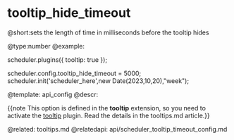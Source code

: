 tooltip_hide_timeout
=============
@short:sets the length of time in milliseconds before the tooltip hides
	

@type:number
@example:

scheduler.plugins({
    tooltip: true
});

scheduler.config.tooltip_hide_timeout = 5000;
scheduler.init('scheduler_here',new Date(2023,10,20),"week");

@template:	api_config
@descr:

{{note This option is defined in the **tooltip** extension, so you need to activate the [tooltip](extensions_list.md#tooltip) plugin. Read the details in the tooltips.md article.}}




@related:
   tooltips.md
@relatedapi:
   api/scheduler_tooltip_timeout_config.md